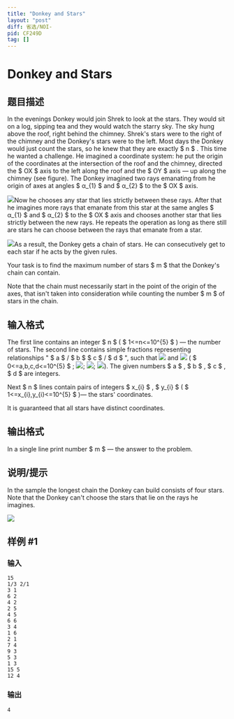 ```yaml
---
title: "Donkey and Stars"
layout: "post"
diff: 省选/NOI-
pid: CF249D
tag: []
---
```


# Donkey and Stars

## 题目描述

In the evenings Donkey would join Shrek to look at the stars. They would sit on a log, sipping tea and they would watch the starry sky. The sky hung above the roof, right behind the chimney. Shrek's stars were to the right of the chimney and the Donkey's stars were to the left. Most days the Donkey would just count the stars, so he knew that they are exactly $ n $ . This time he wanted a challenge. He imagined a coordinate system: he put the origin of the coordinates at the intersection of the roof and the chimney, directed the $ OX $ axis to the left along the roof and the $ OY $ axis — up along the chimney (see figure). The Donkey imagined two rays emanating from he origin of axes at angles $ α_{1} $ and $ α_{2} $ to the $ OX $ axis.

 ![](https://cdn.luogu.com.cn/upload/vjudge_pic/CF249D/01e07f49112d306c9832b3ead8a5e8c0cfbcc93c.png)Now he chooses any star that lies strictly between these rays. After that he imagines more rays that emanate from this star at the same angles $ α_{1} $ and $ α_{2} $ to the $ OX $ axis and chooses another star that lies strictly between the new rays. He repeats the operation as long as there still are stars he can choose between the rays that emanate from a star.

 ![](https://cdn.luogu.com.cn/upload/vjudge_pic/CF249D/87b736a4eb176865176dd95be306088882057bc0.png)As a result, the Donkey gets a chain of stars. He can consecutively get to each star if he acts by the given rules.

Your task is to find the maximum number of stars $ m $ that the Donkey's chain can contain.

Note that the chain must necessarily start in the point of the origin of the axes, that isn't taken into consideration while counting the number $ m $ of stars in the chain.

## 输入格式

The first line contains an integer $ n $ ( $ 1<=n<=10^{5} $ ) — the number of stars. The second line contains simple fractions representing relationships " $ a $ / $ b $ $ c $ / $ d $ ", such that ![](https://cdn.luogu.com.cn/upload/vjudge_pic/CF249D/001d6ed25a51cc97270d17f90f539721adafeb23.png) and ![](https://cdn.luogu.com.cn/upload/vjudge_pic/CF249D/6337dac88a6615a66f2f81cd58bf23a08b9e3f93.png) ( $ 0<=a,b,c,d<=10^{5} $ ; ![](https://cdn.luogu.com.cn/upload/vjudge_pic/CF249D/fc6c659b0d5627405e17dcff3cc9324566f85bb7.png); ![](https://cdn.luogu.com.cn/upload/vjudge_pic/CF249D/bd710757ebfb2847fad7f627245fda1e53c8abb0.png); ![](https://cdn.luogu.com.cn/upload/vjudge_pic/CF249D/f8e78907d2982a94cf586897df695dde51e86710.png)). The given numbers $ a $ , $ b $ , $ c $ , $ d $ are integers.

Next $ n $ lines contain pairs of integers $ x_{i} $ , $ y_{i} $ ( $ 1<=x_{i},y_{i}<=10^{5} $ )— the stars' coordinates.

It is guaranteed that all stars have distinct coordinates.

## 输出格式

In a single line print number $ m $ — the answer to the problem.

## 说明/提示

In the sample the longest chain the Donkey can build consists of four stars. Note that the Donkey can't choose the stars that lie on the rays he imagines.

 ![](https://cdn.luogu.com.cn/upload/vjudge_pic/CF249D/9b10980b4f4e779f5c4c6a72105611e261a67332.png)

## 样例 #1

### 输入

```
15
1/3 2/1
3 1
6 2
4 2
2 5
4 5
6 6
3 4
1 6
2 1
7 4
9 3
5 3
1 3
15 5
12 4

```

### 输出

```
4

```

